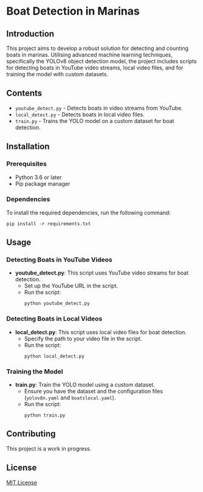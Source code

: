 # Boat Detection in Marinas

## Introduction
This project aims to develop a robust solution for detecting and counting boats in marinas. Utilising advanced machine learning techniques, specifically the YOLOv8 object detection model, the project includes scripts for detecting boats in YouTube video streams, local video files, and for training the model with custom datasets.

## Contents
- `youtube_detect.py` - Detects boats in video streams from YouTube.
- `local_detect.py` - Detects boats in local video files.
- `train.py` - Trains the YOLO model on a custom dataset for boat detection.

## Installation
### Prerequisites
- Python 3.6 or later
- Pip package manager

### Dependencies
To install the required dependencies, run the following command:
```
pip install -r requirements.txt
```

## Usage
### Detecting Boats in YouTube Videos
- **youtube_detect.py**: This script uses YouTube video streams for boat detection.
  - Set up the YouTube URL in the script.
  - Run the script:
    ```
    python youtube_detect.py
    ```

### Detecting Boats in Local Videos
- **local_detect.py**: This script uses local video files for boat detection.
  - Specify the path to your video file in the script.
  - Run the script:
    ```
    python local_detect.py
    ```

### Training the Model
- **train.py**: Train the YOLO model using a custom dataset.
  - Ensure you have the dataset and the configuration files (`yolov8n.yaml` and `boatslocal.yaml`).
  - Run the script:
    ```
    python train.py
    ```

## Contributing
This project is a work in progress.

## License
[MIT License](LICENSE.md)
